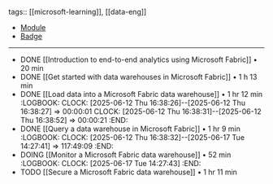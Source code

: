 tags:: [[microsoft-learning]], [[data-eng]]

- [Module](https://learn.microsoft.com/training/paths/work-with-data-warehouses-using-microsoft-fabric/)
- [Badge]()
- ---
- DONE [[Introduction to end-to-end analytics using Microsoft Fabric]] • 20 min
- DONE [[Get started with data warehouses in Microsoft Fabric]] • 1 h 13 min
- DONE [[Load data into a Microsoft Fabric data warehouse]] • 1 hr 12 min
  :LOGBOOK:
  CLOCK: [2025-06-12 Thu 16:38:26]--[2025-06-12 Thu 16:38:27] =>  00:00:01
  CLOCK: [2025-06-12 Thu 16:38:31]--[2025-06-12 Thu 16:38:52] =>  00:00:21
  :END:
- DONE [[Query a data warehouse in Microsoft Fabric]] • 1 hr 9 min
  :LOGBOOK:
  CLOCK: [2025-06-12 Thu 16:38:32]--[2025-06-17 Tue 14:27:41] =>  117:49:09
  :END:
- DOING [[Monitor a Microsoft Fabric data warehouse]] • 52 min
  :LOGBOOK:
  CLOCK: [2025-06-17 Tue 14:27:43]
  :END:
- TODO [[Secure a Microsoft Fabric data warehouse]] • 1 hr 11 min